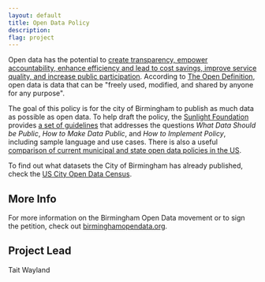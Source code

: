```yaml
---
layout: default
title: Open Data Policy
description: 
flag: project
---
```


Open data has the potential to [create transparency, empower accountability, enhance efficiency and lead to cost savings, improve service quality, and increase public participation](http://assets.sunlightfoundation.com.s3.amazonaws.com/documents/policy/impacts-of-open-data.pdf). According to [The Open Definition](http://opendefinition.org/), open data is data that can be "freely used, modified, and shared by anyone for any purpose".

The goal of this policy is for the city of Birmingham to publish as much data as possible as open data. To help draft the policy, the [Sunlight Foundation](http://sunlightfoundation.com/) provides [a set of guidelines](http://sunlightfoundation.com/opendataguidelines/) that addresses the questions *What Data Should be Public*, *How to Make Data Public*, and *How to Implement Policy*, including sample language and use cases. There is also a useful [comparison of current municipal and state open data policies in the US](https://docs.google.com/spreadsheet/ccc?key=0AgakH6f5NJm-dE9QbmFYdUF4WWx2bE9OU20wV0llTGc&usp=sharing).

To find out what datasets the City of Birmingham has already published, check the [US City Open Data Census](http://us-city.census.okfn.org/).


More Info
-----

For more information on the Birmingham Open Data movement or to sign the petition, check out [birminghamopendata.org](http://birminghamopendata.org/).


Project Lead
------------

Tait Wayland
